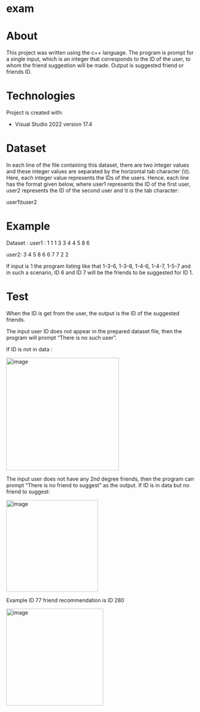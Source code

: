 # exam

# About

This project was written using the c++ language. The program is prompt for a single input, which is an integer that corresponds to
the ID of the user, to whom the friend suggestion will be made. Output is suggested friend or friends ID.

# Technologies

Project is created with:
* Visual Studio 2022 version 17.4

# Dataset

In each line of the file containing this dataset, there are two integer values and these
integer values are separated by the horizontal tab character (\t). Here, each integer
value represents the IDs of the users. Hence, each line has the format given below,
where user1 represents the ID of the first user, user2 represents the ID of the second
user and \t is the tab character:

user1\tuser2

# Example
        
Dataset :
user1 : 1 1 1 3 3 4 4 5 8 6 
 
 user2: 
  3
  4
  5
  8
  6
  6
  7
  7
  2
  2

If input is 1 the program listing like that 1-3-6, 1-3-8, 1-4-6, 1-4-7, 1-5-7 and in such a scenario, ID 6 and ID 7 will be the friends to be
suggested for ID 1.

# Test

When the ID is get from the user, the output is the ID of the suggested friends. 

The input user ID does not appear in the prepared dataset
file, then the program will prompt “There is no such user”.

If ID is not in data :

<img width="301" alt="image" src="https://user-images.githubusercontent.com/74271265/203777466-f0296233-6eaa-434e-8b4d-f5b71102a9a8.png">

The input user does not have any 2nd degree friends, then the program
can prompt “There is no friend to suggest” as the output.
If ID is in data but no friend to suggest:

<img width="245" alt="image" src="https://user-images.githubusercontent.com/74271265/203777658-a24a0d2b-728c-43ac-91c4-83eebe1d1866.png">

Example ID 77 friend recommendation is  ID 280 

<img width="259" alt="image" src="https://user-images.githubusercontent.com/74271265/203779042-6b7b9574-619d-434b-8060-12bd79e86854.png">


                                            




